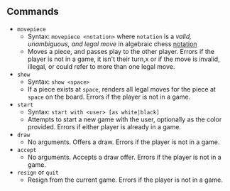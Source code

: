 ## Commands

- `movepiece`
    - Syntax: `movepiece <notation>` where `notation` is a *valid, unambiguous, and legal move* in algebraic chess [notation](https://en.wikipedia.org/wiki/Algebraic_notation_(chess))
    - Moves a piece, and passes play to the other player. Errors if the player is not in a game, it isn't their turn,x or if the move is invalid, illegal, or could refer to more than one legal move.
- `show`
    - Syntax: `show <space>`
    - If a piece exists at `space`, renders all legal moves for the piece at `space` on the board. Errors if the player is not in a game.
- `start`
    - Syntax: `start with <user> [as white|black]`
    - Attempts to start a new game with the user, optionally as the color provided. Errors if either player is already in a game.
- `draw`
    - No arguments. Offers a draw. Errors if the player is not in a game.
- `accept`
    - No arguments. Accepts a draw offer. Errors if the player is not in a game.
- `resign` or `quit`
    - Resign from the current game. Errors if the player is not in a game.
